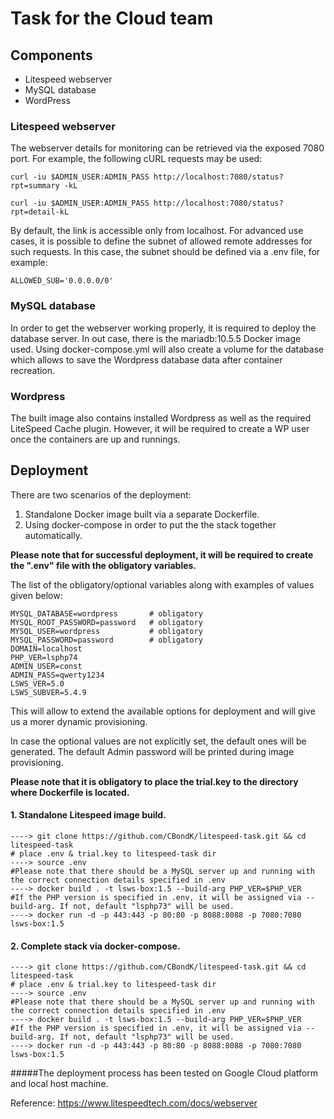 # Task for the Cloud team


## Components
  - Litespeed webserver
  - MySQL database
  - WordPress

### Litespeed webserver

The webserver details for monitoring can be retrieved via the exposed 7080 port. For example, the following cURL requests may be used:
```
curl -iu $ADMIN_USER:ADMIN_PASS http://localhost:7080/status?rpt=summary -kL

curl -iu $ADMIN_USER:ADMIN_PASS http://localhost:7080/status?rpt=detail-kL
```

By default, the link is accessible only from localhost. For advanced use cases, it is possible to define the subnet of allowed remote addresses for such requests. In this case, the subnet should be defined via a .env file, for example:
```
ALLOWED_SUB='0.0.0.0/0'
```

### MySQL database
In order to get the webserver working properly, it is required to deploy the database server. In out case, there is the mariadb:10.5.5 Docker image used. Using docker-compose.yml will also create a volume for the database which allows to save the Wordpress database data after container recreation.

### Wordpress

The built image also contains installed Wordpress as well as the required LiteSpeed Cache plugin. However, it will be required to create a WP user once the containers are up and runnings.

## Deployment

There are two scenarios of the deployment:

1. Standalone Docker image built via a separate Dockerfile.
2. Using docker-compose in order to put the the stack together automatically.

__Please note that for successful deployment, it will be required to create the ".env" file with the obligatory variables.__

The list of the obligatory/optional variables along with examples of values given below:
```
MYSQL_DATABASE=wordpress       # obligatory
MYSQL_ROOT_PASSWORD=password   # obligatory
MYSQL_USER=wordpress           # obligatory
MYSQL_PASSWORD=password        # obligatory
DOMAIN=localhost
PHP_VER=lsphp74
ADMIN_USER=const
ADMIN_PASS=qwerty1234
LSWS_VER=5.0
LSWS_SUBVER=5.4.9
```

This will allow to extend the available options for deployment and will give us a morer dynamic provisioning.

In case the optional values are not explicitly set, the default ones will be generated. The default Admin password will be printed during image provisioning.

____Please note that it is obligatory to place the trial.key to the directory where Dockerfile is located.____

#### 1. Standalone Litespeed image build.

```
----> git clone https://github.com/CBondK/litespeed-task.git && cd litespeed-task
# place .env & trial.key to litespeed-task dir
----> source .env
#Please note that there should be a MySQL server up and running with the correct connection details specified in .env
----> docker build . -t lsws-box:1.5 --build-arg PHP_VER=$PHP_VER
#If the PHP version is specified in .env, it will be assigned via --build-arg. If not, default "lsphp73" will be used.
----> docker run -d -p 443:443 -p 80:80 -p 8088:8088 -p 7080:7080  lsws-box:1.5
```

#### 2. Complete stack via docker-compose.

```
----> git clone https://github.com/CBondK/litespeed-task.git && cd litespeed-task
# place .env & trial.key to litespeed-task dir
----> source .env
#Please note that there should be a MySQL server up and running with the correct connection details specified in .env
----> docker build . -t lsws-box:1.5 --build-arg PHP_VER=$PHP_VER
#If the PHP version is specified in .env, it will be assigned via --build-arg. If not, default "lsphp73" will be used.
----> docker run -d -p 443:443 -p 80:80 -p 8088:8088 -p 7080:7080  lsws-box:1.5
```


#####The deployment process has been tested on Google Cloud platform and local host machine. 

Reference: https://www.litespeedtech.com/docs/webserver
